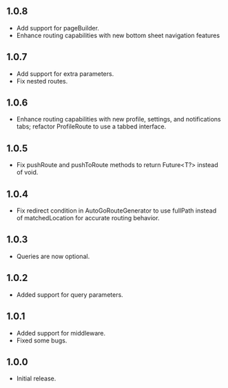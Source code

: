 ## 1.0.8

- Add support for pageBuilder.
- Enhance routing capabilities with new bottom sheet navigation features

## 1.0.7

- Add support for extra parameters.
- Fix nested routes.

## 1.0.6

- Enhance routing capabilities with new profile, settings, and notifications tabs; refactor ProfileRoute to use a tabbed interface.

## 1.0.5

- Fix pushRoute and pushToRoute methods to return Future<T?> instead of void.

## 1.0.4

- Fix redirect condition in AutoGoRouteGenerator to use fullPath instead of matchedLocation for accurate routing behavior.

## 1.0.3

- Queries are now optional.

## 1.0.2

- Added support for query parameters.

## 1.0.1

- Added support for middleware.
- Fixed some bugs.

## 1.0.0

- Initial release.
